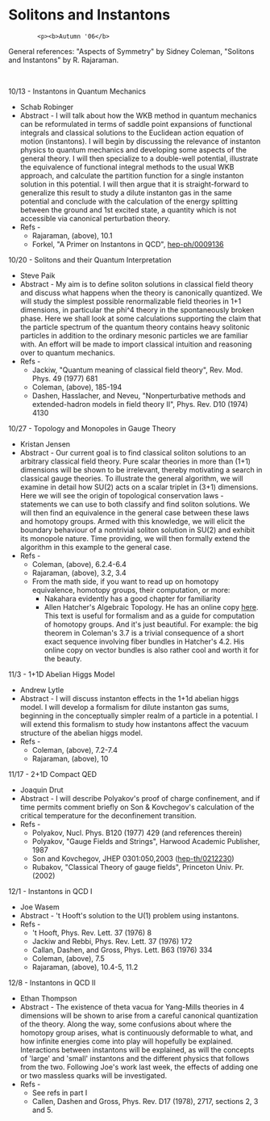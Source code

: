 <div id="globalWrapper">
		<div id="column-content">
	<div id="content">
		<a name="top" id="top"></a>
				<h1 class="firstHeading">Solitons and Instantons</h1>
		<div id="bodyContent">
			<div id="contentSub"></div>

			<p><b>Autumn '06</b>
</p>
<p>General references: "Aspects of Symmetry" by Sidney Coleman, "Solitons and Instantons" by R. Rajaraman.
</p>
<p><br />
</p>
<dl><dt>10/13 - Instantons in Quantum Mechanics
</dt></dl>
<ul><li> Schab Robinger
</li>
<li> Abstract - I will talk about how the WKB method in quantum mechanics can be reformulated in terms of saddle point expansions of functional integrals and classical solutions to the Euclidean action equation of motion (instantons). I will begin by discussing the relevance of instanton physics to quantum mechanics and developing some aspects of the general theory. I will then specialize to a double-well potential, illustrate the equivalence of functional integral methods to the usual WKB approach, and calculate the partition function for a single instanton solution in this potential. I will then argue that it is straight-forward to generalize this result to study a dilute instanton gas in the same potential and conclude with the calculation of the energy splitting between the ground and 1st excited state, a quantity which is not accessible via canonical perturbation theory.
</li>
<li> Refs -
<ul><li> Rajaraman, (above), 10.1
</li>
<li> Forkel, "A Primer on Instantons in QCD", <a href="http://arxiv.org/abs/hep-ph/0009136" class="external text" title="http://arxiv.org/abs/hep-ph/0009136" rel="nofollow">hep-ph/0009136</a>
</li></ul>
</li></ul>
<dl><dt>10/20 - Solitons and their Quantum Interpretation
</dt></dl>
<ul><li> Steve Paik
</li>
<li> Abstract - My aim is to define soliton solutions in classical field theory and discuss what happens when the theory is canonically quantized. We will study the simplest possible renormalizable field theories in 1+1 dimensions, in particular the phi^4 theory in the spontaneously broken phase. Here we shall look at some calculations supporting the claim that the particle spectrum of the quantum theory contains heavy solitonic particles in addition to the ordinary mesonic particles we are familiar with. An effort will be made to import classical intuition and reasoning over to quantum mechanics. 
</li>
<li> Refs -
<ul><li> Jackiw, "Quantum meaning of classical field theory", Rev. Mod. Phys. 49 (1977) 681
</li>
<li> Coleman, (above), 185-194
</li>
<li> Dashen, Hasslacher, and Neveu, "Nonperturbative methods and extended-hadron models in field theory II", Phys. Rev. D10 (1974) 4130
</li></ul>
</li></ul>
<dl><dt>10/27 - Topology and Monopoles in Gauge Theory
</dt></dl>
<ul><li> Kristan Jensen
</li>
<li> Abstract - Our current goal is to find classical soliton solutions to an arbitrary classical field theory. Pure scalar theories in more than (1+1) dimensions will be shown to be irrelevant, thereby motivating a search in classical gauge theories. To illustrate the general algorithm, we will examine in detail how SU(2) acts on a scalar triplet in (3+1) dimensions. Here we will see the origin of topological conservation laws - statements we can use to both classify and find soliton solutions. We will then find an equivalence in the general case between these laws and homotopy groups. Armed with this knowledge, we will elicit the boundary behaviour of a nontrivial soliton solution in SU(2) and exhibit its monopole nature. Time providing, we will then formally extend the algorithm in this example to the general case.
</li>
<li> Refs -
<ul><li> Coleman, (above), 6.2.4-6.4
</li>
<li> Rajaraman, (above), 3.2, 3.4
</li>
<li> From the math side, if you want to read up on homotopy equivalence, homotopy groups, their computation, or more:
<ul><li> Nakahara evidently has a good chapter for familiarity 
</li>
<li> Allen Hatcher's Algebraic Topology. He has an online copy <a href="http://www.math.cornell.edu/~hatcher/AT/ATpage.html" class="external text" title="http://www.math.cornell.edu/~hatcher/AT/ATpage.html" rel="nofollow">here</a>. This text is useful for formalism and as a guide for computation of homotopy groups. And it's just beautiful. For example: the big theorem in Coleman's 3.7 is a trivial consequence of a short exact sequence involving fiber bundles in Hatcher's 4.2. His online copy on vector bundles is also rather cool and worth it for the beauty.
</li></ul>
</li></ul>
</li></ul>
<dl><dt>11/3 - 1+1D Abelian Higgs Model
</dt></dl>
<ul><li> Andrew Lytle
</li>
<li> Abstract - I will discuss instanton effects in the 1+1d abelian higgs model. I will develop a formalism for dilute instanton gas sums, beginning in the conceptually simpler realm of a particle in a potential. I will extend this formalism to study how instantons affect the vacuum structure of the abelian higgs model. 
</li>
<li> Refs -
<ul><li> Coleman, (above), 7.2-7.4
</li>
<li> Rajaraman, (above), 10
</li></ul>
</li></ul>
<dl><dt>11/17 - 2+1D Compact QED
</dt></dl>
<ul><li> Joaquin Drut
</li>
<li> Abstract - I will describe Polyakov's proof of charge confinement, and if time permits comment briefly on Son & Kovchegov's calculation of the critical temperature for the deconfinement transition.
</li>
<li> Refs -
<ul><li> Polyakov, Nucl. Phys. B120 (1977) 429 (and references therein)
</li>
<li> Polyakov, "Gauge Fields and Strings", Harwood Academic Publisher, 1987
</li>
<li> Son and Kovchegov, JHEP 0301:050,2003 (<a href="http://arxiv.org/abs/hep-th/0212230" class="external text" title="http://arxiv.org/abs/hep-th/0212230" rel="nofollow">hep-th/0212230</a>)
</li>
<li> Rubakov, "Classical Theory of gauge fields", Princeton Univ. Pr. (2002)
</li></ul>
</li></ul>
<dl><dt>12/1 - Instantons in QCD I
</dt></dl>
<ul><li> Joe Wasem
</li>
<li> Abstract - 't Hooft's solution to the U(1) problem using instantons.
</li>
<li> Refs -
<ul><li> 't Hooft, Phys. Rev. Lett. 37 (1976) 8
</li>
<li> Jackiw and Rebbi, Phys. Rev. Lett. 37 (1976) 172
</li>
<li> Callan, Dashen, and Gross, Phys. Lett. B63 (1976) 334
</li>
<li> Coleman, (above), 7.5
</li>
<li> Rajaraman, (above), 10.4-5, 11.2
</li></ul>
</li></ul>
<dl><dt>12/8 - Instantons in QCD II
</dt></dl>
<ul><li> Ethan Thompson
</li>
<li> Abstract - The existence of theta vacua for Yang-Mills theories in 4 dimensions will be shown to arise from a careful canonical quantization of the theory. Along the way, some confusions about where the homotopy group arises, what is continuously deformable to what, and how infinite energies come into play will hopefully be explained. Interactions between instantons will be explained, as will the concepts of 'large' and 'small' instantons and the different physics that follows from the two. Following Joe's work last week, the effects of adding one or two massless quarks will be investigated.
</li>
<li> Refs -
<ul><li> See refs in part I
</li>
<li> Callen, Dashen and Gross, Phys. Rev. D17 (1978), 2717, sections 2, 3 and 5.
</li></ul>
</li></ul>


